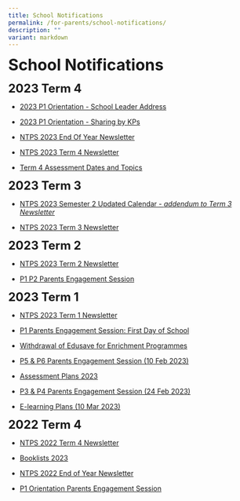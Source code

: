 ```yaml
---
title: School Notifications
permalink: /for-parents/school-notifications/
description: ""
variant: markdown
---
```

**<font size="6">School Notifications</font>**

**<font size="5">2023 Term 4</font>**

* [2023 P1 Orientation - School Leader Address](https://drive.google.com/file/d/1dtwrTFSdbfIJOOIFmo6hcMPvRS2BOoqp/view?usp=drive_link)

* [2023 P1 Orientation - Sharing by KPs](https://drive.google.com/file/d/1cE4HbgDkQ1bx5eiIvNB8cHGwpqXDSo93/view?usp=drive_link) 

* [NTPS 2023 End Of Year Newsletter](https://drive.google.com/file/d/16PheyrmdlEfedxiUq-5x8b5FpuV0wH_w/view?usp=drive_link)

* [NTPS 2023 Term 4 Newsletter](https://drive.google.com/file/d/1nIxIEUydL-9PDQGXMB3u3fY4CJRUr64X/view?usp=drive_link)

* [Term 4 Assessment Dates and Topics](https://drive.google.com/file/d/14rrvYVCIdL7jeyM0TZhtRbq7M7gIIF4P/view?usp=drive_link)


**<font size="5">2023 Term 3</font>**
* [NTPS 2023 Semester 2 Updated Calendar - *addendum to Term 3 Newsletter*](https://drive.google.com/file/d/1sVyHD64klK0W02JOYaPp6FJCHBH14PpA/view?usp=drive_link)

* [NTPS 2023 Term 3 Newsletter](https://drive.google.com/file/d/1ljGhdQ_rBzqnSXC81k__gO7rc8z1_D6K/view?usp=drive_link)

**<font size="5">2023 Term 2</font>**
* [NTPS 2023 Term 2 Newsletter](https://drive.google.com/file/d/1webEHl03bxqleUiLuKO41XkWTrtLK9SR/view?usp=drive_link)

* [P1 P2 Parents Engagement Session](https://for.edu.sg/p1p2parentengagement2023)

**<font size="5">2023 Term 1</font>**

* [NTPS 2023 Term 1 Newsletter](https://drive.google.com/file/d/1yu84Bvew3ef2B-5nnYo0cNKAKQba5Jtq/view?usp=drive_link)

* [P1 Parents Engagement Session: First Day of School](https://drive.google.com/drive/folders/1W8_QmQ8GzLspnhCnGwkhQRJLRmMpSkpu?usp=sharing)
* [Withdrawal of Edusave for Enrichment Programmes](/files/Withdrawal%20of%20Edusave%20for%20Enrichment%20Programmes.pdf)
* [P5 &amp; P6 Parents Engagement Session (10 Feb 2023)](https://drive.google.com/drive/folders/1okPiNFh4sg_rbRJ4h899D7yzZwF5iJau?usp=sharing)
* [Assessment Plans 2023](https://drive.google.com/drive/folders/1XTEISIShHhkN0QWta0NY9WmbiOM7XFo8?usp=share_link)
* [P3 &amp; P4 Parents Engagement Session (24 Feb 2023)](https://for.edu.sg/ntpsp3p4parentsengagement2023)

* [E-learning Plans (10 Mar 2023)](https://drive.google.com/drive/u/0/folders/10mhtbkGeSGcTIEuy7rudRsODDmIdIefN)




**<font size="5">2022 Term 4</font>**

* [NTPS 2022 Term 4 Newsletter](/files/Term%204%20Newsletter%20(12%20Sep%202022).pdf)

* [Booklists 2023](https://drive.google.com/drive/folders/1VlSDIAXAgsdhmUMPfPR78qXJnjIuP5qv?usp=sharing)
* [NTPS 2022 End of Year Newsletter ](/files/NTPS%20End%20of%20Year%20Newsletter%202022%20(FINAL).pdf)
* [P1 Orientation Parents Engagement Session](https://drive.google.com/drive/folders/160lZUYj8ky9HUZBvBfZ4Yb4H0vRmmAZ6?usp=sharing)